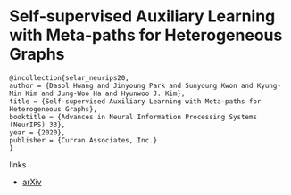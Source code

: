 # Self-supervised Auxiliary Learning with Meta-paths for Heterogeneous Graphs

```
@incollection{selar_neurips20,
author = {Dasol Hwang and Jinyoung Park and Sunyoung Kwon and Kyung-Min Kim and Jung-Woo Ha and Hyunwoo J. Kim},
title = {Self-supervised Auxiliary Learning with Meta-paths for Heterogeneous Graphs},
booktitle = {Advances in Neural Information Processing Systems (NeurIPS) 33},
year = {2020},
publisher = {Curran Associates, Inc.}
}
```

links
- [arXiv](https://arxiv.org/abs/2007.08294)
